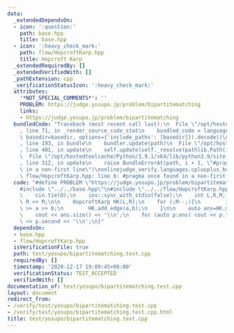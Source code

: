 ```yaml
---
data:
  _extendedDependsOn:
  - icon: ':question:'
    path: base.hpp
    title: base.hpp
  - icon: ':heavy_check_mark:'
    path: flow/HopcroftKarp.hpp
    title: Hopcroft Karp
  _extendedRequiredBy: []
  _extendedVerifiedWith: []
  _pathExtension: cpp
  _verificationStatusIcon: ':heavy_check_mark:'
  attributes:
    '*NOT_SPECIAL_COMMENTS*': ''
    PROBLEM: https://judge.yosupo.jp/problem/bipartitematching
    links:
    - https://judge.yosupo.jp/problem/bipartitematching
  bundledCode: "Traceback (most recent call last):\n  File \"/opt/hostedtoolcache/Python/3.9.1/x64/lib/python3.9/site-packages/onlinejudge_verify/documentation/build.py\"\
    , line 71, in _render_source_code_stat\n    bundled_code = language.bundle(stat.path,\
    \ basedir=basedir, options={'include_paths': [basedir]}).decode()\n  File \"/opt/hostedtoolcache/Python/3.9.1/x64/lib/python3.9/site-packages/onlinejudge_verify/languages/cplusplus.py\"\
    , line 193, in bundle\n    bundler.update(path)\n  File \"/opt/hostedtoolcache/Python/3.9.1/x64/lib/python3.9/site-packages/onlinejudge_verify/languages/cplusplus_bundle.py\"\
    , line 401, in update\n    self.update(self._resolve(pathlib.Path(included), included_from=path))\n\
    \  File \"/opt/hostedtoolcache/Python/3.9.1/x64/lib/python3.9/site-packages/onlinejudge_verify/languages/cplusplus_bundle.py\"\
    , line 312, in update\n    raise BundleErrorAt(path, i + 1, \"#pragma once found\
    \ in a non-first line\")\nonlinejudge_verify.languages.cplusplus_bundle.BundleErrorAt:\
    \ flow/HopcroftKarp.hpp: line 6: #pragma once found in a non-first line\n"
  code: "#define PROBLEM \"https://judge.yosupo.jp/problem/bipartitematching\"\n\n\
    #include \"../../base.hpp\"\n#include \"../../flow/HopcroftKarp.hpp\"\n\nint main(){\n\
    \    cin.tie(0);\n    ios::sync_with_stdio(false);\n    int L,R,M; cin >> L >>\
    \ R >> M;\n\n    HopcroftKarp HK(L,R);\n    for (;M--;){\n        int a,b; cin\
    \ >> a >> b;\n        HK.add_edge(a,b);\n    }\n\n    auto ans=HK.max_matching();\n\
    \    cout << ans.size() << '\\n';\n    for (auto p:ans) cout << p.first << ' '\
    \ << p.second << '\\n';\n}"
  dependsOn:
  - base.hpp
  - flow/HopcroftKarp.hpp
  isVerificationFile: true
  path: test/yosupo/bipartitematching.test.cpp
  requiredBy: []
  timestamp: '2020-12-17 19:09:45+09:00'
  verificationStatus: TEST_ACCEPTED
  verifiedWith: []
documentation_of: test/yosupo/bipartitematching.test.cpp
layout: document
redirect_from:
- /verify/test/yosupo/bipartitematching.test.cpp
- /verify/test/yosupo/bipartitematching.test.cpp.html
title: test/yosupo/bipartitematching.test.cpp
---
```

